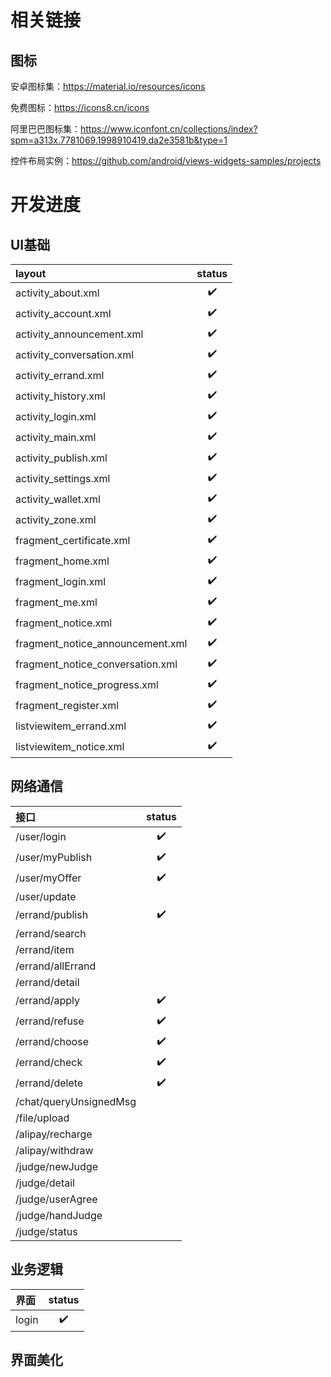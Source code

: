 # 相关链接

## 图标

安卓图标集：https://material.io/resources/icons

免费图标：https://icons8.cn/icons

阿里巴巴图标集：https://www.iconfont.cn/collections/index?spm=a313x.7781069.1998910419.da2e3581b&type=1

控件布局实例：https://github.com/android/views-widgets-samples/projects

# 开发进度

## UI基础

| layout                           | status |
| :------------------------------- | :----: |
| activity_about.xml               |   ✔️   |
| activity_account.xml             |   ✔️   |
| activity_announcement.xml        |   ✔️   |
| activity_conversation.xml        |   ✔️   |
| activity_errand.xml              |   ✔️   |
| activity_history.xml             |   ✔️   |
| activity_login.xml               |   ✔️   |
| activity_main.xml                |   ✔️   |
| activity_publish.xml             |   ✔️   |
| activity_settings.xml            |   ✔️   |
| activity_wallet.xml              |   ✔️   |
| activity_zone.xml                |   ✔️   |
| fragment_certificate.xml         |   ✔️   |
| fragment_home.xml                |   ✔️   |
| fragment_login.xml               |   ✔️   |
| fragment_me.xml                  |   ✔️   |
| fragment_notice.xml              |   ✔️   |
| fragment_notice_announcement.xml |   ✔️   |
| fragment_notice_conversation.xml |   ✔️   |
| fragment_notice_progress.xml     |   ✔️   |
| fragment_register.xml            |   ✔️   |
| listviewitem_errand.xml          |   ✔️   |
| listviewitem_notice.xml          |   ✔️   |

## 网络通信

| 接口                   | status |
| :--------------------- | :----: |
| /user/login            |   ✔️   |
| /user/myPublish        |   ✔️   |
| /user/myOffer          |   ✔️   |
| /user/update           |        |
| /errand/publish        |   ✔️   |
| /errand/search         |        |
| /errand/item           |        |
| /errand/allErrand      |        |
| /errand/detail         |        |
| /errand/apply          |   ✔️   |
| /errand/refuse         |   ✔️   |
| /errand/choose         |   ✔️   |
| /errand/check          |   ✔️   |
| /errand/delete         |   ✔️   |
| /chat/queryUnsignedMsg |        |
| /file/upload           |        |
| /alipay/recharge       |        |
| /alipay/withdraw       |        |
| /judge/newJudge        |        |
| /judge/detail          |        |
| /judge/userAgree       |        |
| /judge/handJudge       |        |
| /judge/status          |        |


## 业务逻辑

| 界面 |status|
| :--- |:----:|
|login |  ✔️ |

## 界面美化
